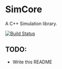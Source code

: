 # SimCore

A C++ Simulation library.

[![Build Status](https://travis-ci.com/JensKlimke/SimCore.svg?branch=master)](https://travis-ci.com/JensKlimke/SimCore)

## TODO:

* Write this README